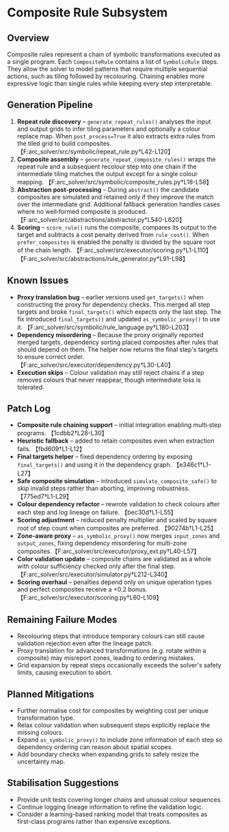 # Composite Rule Subsystem

## Overview
Composite rules represent a chain of symbolic transformations executed as a single program. Each `CompositeRule` contains a list of `SymbolicRule` steps. They allow the solver to model patterns that require multiple sequential actions, such as tiling followed by recolouring. Chaining enables more expressive logic than single rules while keeping every step interpretable.

## Generation Pipeline
1. **Repeat rule discovery** – `generate_repeat_rules()` analyses the input and output grids to infer tiling parameters and optionally a colour replace map. When `post_process=True` it also extracts extra rules from the tiled grid to build composites. 【F:arc_solver/src/symbolic/repeat_rule.py†L42-L120】
2. **Composite assembly** – `generate_repeat_composite_rules()` wraps the repeat rule and a subsequent recolour step into one chain if the intermediate tiling matches the output except for a single colour mapping. 【F:arc_solver/src/symbolic/composite_rules.py†L18-L58】
3. **Abstraction post‑processing** – During `abstract()` the candidate composites are simulated and retained only if they improve the match over the intermediate grid. Additional fallback generation handles cases where no well‑formed composite is produced. 【F:arc_solver/src/abstractions/abstractor.py†L540-L620】
4. **Scoring** – `score_rule()` runs the composite, compares its output to the target and subtracts a cost penalty derived from `rule_cost()`. When `prefer_composites` is enabled the penalty is divided by the square root of the chain length. 【F:arc_solver/src/executor/scoring.py†L1-L110】【F:arc_solver/src/abstractions/rule_generator.py†L91-L98】

## Known Issues
* **Proxy translation bug** – earlier versions used `get_targets()` when constructing the proxy for dependency checks. This merged all step targets and broke `final_targets()` which expects only the last step. The fix introduced `final_targets()` and updated `as_symbolic_proxy()` to use it. 【F:arc_solver/src/symbolic/rule_language.py†L180-L203】
* **Dependency misordering** – Because the proxy originally reported merged targets, dependency sorting placed composites after rules that should depend on them. The helper now returns the final step's targets to ensure correct order. 【F:arc_solver/src/executor/dependency.py†L30-L40】
* **Execution skips** – Colour validation may still reject chains if a step removes colours that never reappear, though intermediate loss is tolerated.

## Patch Log
* **Composite rule chaining support** – initial integration enabling multi‑step programs. 【1cdbb2†L28-L30】
* **Heuristic fallback** – added to retain composites even when extraction fails. 【fbd609†L1-L12】
* **Final targets helper** – fixed dependency ordering by exposing `final_targets()` and using it in the dependency graph. 【e346c1†L1-L27】
* **Safe composite simulation** – introduced `simulate_composite_safe()` to skip invalid steps rather than aborting, improving robustness. 【775ed7†L1-L29】
* **Colour dependency refactor** – rewrote validation to check colours after each step and log lineage on failure. 【bec30d†L1-L55】
* **Scoring adjustment** – reduced penalty multiplier and scaled by square root of step count when composites are preferred. 【90274b†L1-L25】
* **Zone-aware proxy** – `as_symbolic_proxy()` now merges `input_zones` and `output_zones`, fixing dependency misordering for multi-zone composites.【F:arc_solver/src/executor/proxy_ext.py†L40-L57】
* **Color validation update** – composite chains are validated as a whole with colour sufficiency checked only after the final step.【F:arc_solver/src/executor/simulator.py†L212-L340】
* **Scoring overhaul** – penalties depend only on unique operation types and perfect composites receive a +0.2 bonus.【F:arc_solver/src/executor/scoring.py†L60-L109】

## Remaining Failure Modes
* Recolouring steps that introduce temporary colours can still cause validation rejection even after the lineage patch.
* Proxy translation for advanced transformations (e.g. rotate within a composite) may misreport zones, leading to ordering mistakes.
* Grid expansion by repeat steps occasionally exceeds the solver's safety limits, causing execution to abort.

## Planned Mitigations
* Further normalise cost for composites by weighting cost per unique transformation type.
* Relax colour validation when subsequent steps explicitly replace the missing colours.
* Expand `as_symbolic_proxy()` to include zone information of each step so dependency ordering can reason about spatial scopes.
* Add boundary checks when expanding grids to safely resize the uncertainty map.

## Stabilisation Suggestions
* Provide unit tests covering longer chains and unusual colour sequences.
* Continue logging lineage information to refine the validation logic.
* Consider a learning-based ranking model that treats composites as first-class programs rather than expensive exceptions.

